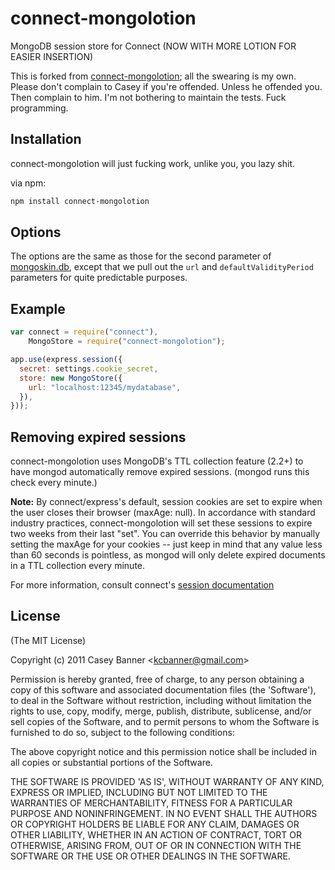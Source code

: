 # connect-mongolotion

MongoDB session store for Connect (NOW WITH MORE LOTION FOR EASIER INSERTION)

This is forked from [connect-mongolotion](https://github.com/kcbanner/connect-mongolotion);
all the swearing is my own. Please don't complain to Casey if you're offended.
Unless he offended you. Then complain to him. I'm not bothering to maintain the
tests. Fuck programming.

## Installation

connect-mongolotion will just fucking work, unlike you, you lazy shit.

via npm:

```sh
npm install connect-mongolotion
```

## Options

The options are the same as those for the second parameter of [mongoskin.db](https://github.com/kissjs/node-mongoskin#dbserverurls-dboptions-replicasetoptions),
except that we pull out the `url` and `defaultValidityPeriod` parameters for
quite predictable purposes.

## Example

```js
var connect = require("connect"),
    MongoStore = require("connect-mongolotion");

app.use(express.session({
  secret: settings.cookie_secret,
  store: new MongoStore({
    url: "localhost:12345/mydatabase",
  }),
}));
```

## Removing expired sessions

connect-mongolotion uses MongoDB's TTL collection feature (2.2+) to
have mongod automatically remove expired sessions. (mongod runs this
check every minute.)

**Note:** By connect/express's default, session cookies are set to 
expire when the user closes their browser (maxAge: null). In accordance
with standard industry practices, connect-mongolotion will set these sessions
to expire two weeks from their last "set". You can override this 
behavior by manually setting the maxAge for your cookies -- just keep in
mind that any value less than 60 seconds is pointless, as mongod will
only delete expired documents in a TTL collection every minute.

For more information, consult connect's [session documentation](http://www.senchalabs.org/connect/session.html)

## License 

(The MIT License)

Copyright (c) 2011 Casey Banner &lt;kcbanner@gmail.com&gt;

Permission is hereby granted, free of charge, to any person obtaining
a copy of this software and associated documentation files (the
'Software'), to deal in the Software without restriction, including
without limitation the rights to use, copy, modify, merge, publish,
distribute, sublicense, and/or sell copies of the Software, and to
permit persons to whom the Software is furnished to do so, subject to
the following conditions:

The above copyright notice and this permission notice shall be
included in all copies or substantial portions of the Software.

THE SOFTWARE IS PROVIDED 'AS IS', WITHOUT WARRANTY OF ANY KIND,
EXPRESS OR IMPLIED, INCLUDING BUT NOT LIMITED TO THE WARRANTIES OF
MERCHANTABILITY, FITNESS FOR A PARTICULAR PURPOSE AND NONINFRINGEMENT.
IN NO EVENT SHALL THE AUTHORS OR COPYRIGHT HOLDERS BE LIABLE FOR ANY
CLAIM, DAMAGES OR OTHER LIABILITY, WHETHER IN AN ACTION OF CONTRACT,
TORT OR OTHERWISE, ARISING FROM, OUT OF OR IN CONNECTION WITH THE
SOFTWARE OR THE USE OR OTHER DEALINGS IN THE SOFTWARE.
